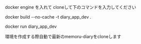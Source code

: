 docker engine を入れて
cloneして下のコマンドを入力してください

docker build --no-cache -t diary_app_dev .

docker run  diary_app_dev

環境を作成する際自動で最新のmemoru-diaryをcloneします
